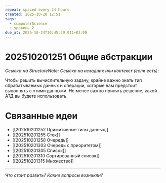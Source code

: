 ```yaml
---
repeat: spaced every 24 hours
created: 2025-10-20 12:51
tags:
  - computerScience
  - уровень_2
due_at: 2025-10-24T10:45:29.011+03:00
---
```

# 202510201251 Общие абстракции

*Ссылка на StructureNote:*
*Ссылка на исходник или контекст (если есть):*

Чтобы решить вычислительную задачу, крайне важно знать тип обрабатываемых данных и операции, которые вам предстоит выполнять с этими данными. Не менее важно принять решение, какой АТД вы будете использовать.

# Связанные идеи

- [[202510201252 Примитивные типы данных]]
- [[202510201255 Стек]]
- [[202510201258 Очередь]]
- [[202510201303 Очередь с приоритетом]]
- [[202510201305 Список]]
- [[202510201310 Сортированный список]]
- [[202510201315 Множество]]

---

*Что стоит развить? Какие вопросы возникли?*
